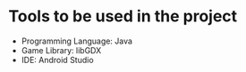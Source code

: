 # Tools to be used in the project
- Programming Language: Java
- Game Library: libGDX
- IDE: Android Studio